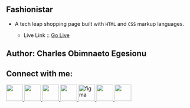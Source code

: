 ## Fashionistar
- A tech leap shopping page built with ``HTML`` and ``CSS`` markup languages.

    - Live Link :: [Go Live]() 

## Author: Charles Obimnaeto Egesionu ##

## Connect with me: ##

<a href="https://linkedin.com/in/charles-obimnaetochukwu-egesionu/">
<img src="https://cdn.jsdelivr.net/gh/devicons/devicon/icons/linkedin/linkedin-original.svg" width="45" height="45"/>
</a>

<a href="https://twitter.com/naetocharlie/">
<img src="https://cdn.jsdelivr.net/gh/devicons/devicon/icons/twitter/twitter-original.svg" width="45" height="45"/>
</a>

<a href="https://www.instagram.com/iam_naetocharlie/">
<img src="https://upload.wikimedia.org/wikipedia/commons/thumb/9/96/Instagram.svg/512px-Instagram.svg.png?20170725025253" width="45" height="45"/>
</a>

<a href="https://stackoverflow.com/users/20085737/iamnaeto">
 <img src="https://upload.wikimedia.org/wikipedia/commons/thumb/e/ef/Stack_Overflow_icon.svg/512px-Stack_Overflow_icon.svg.png?20190716190036" width="45" height="45"/>
</a>

<a href="https://www.figma.com/@iamnaeto">
 <img src="https://cdn.jsdelivr.net/gh/devicons/devicon/icons/figma/figma-original.svg" alt="figma" width="45" height="45"/>
</a>

<a href="https://replit.com/@IamNaeto">
 <img src="https://upload.wikimedia.org/wikipedia/commons/thumb/b/b2/Repl.it_logo.svg/512px-Repl.it_logo.svg.png?20190414162605" width="45" height="45"/>
</a>

<a href="https://codepen.io/iamnaeto/">
 <img src="https://cdn.jsdelivr.net/gh/devicons/devicon/icons/codepen/codepen-plain.svg" width="45" height="45"/>
</a>
